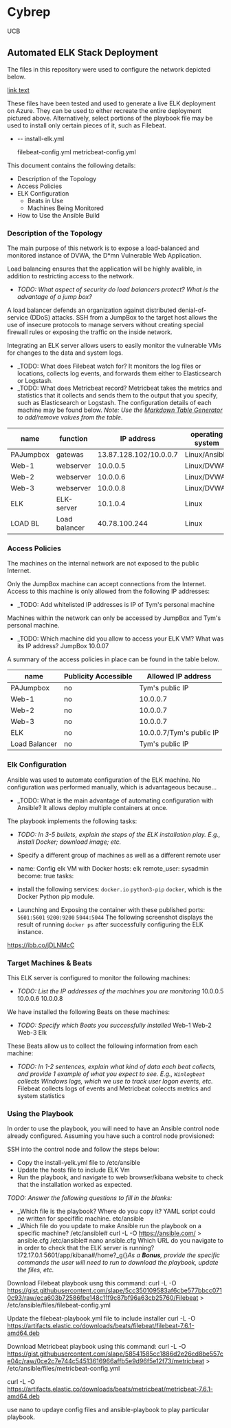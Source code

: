 # Cybrep
UCB

## Automated ELK Stack Deployment

The files in this repository were used to configure the network depicted below.

[link text](https://drive.google.com/file/d/1G23dahiCKDiUFJQ3u8Cq67qfFTlxXAOE/view?usp=sharing)

These files have been tested and used to generate a live ELK deployment on Azure. They can be used to either recreate the entire deployment pictured above. Alternatively, select portions of the playbook file may be used to install only certain pieces of it, such as Filebeat.

  - -- install-elk.yml
 
       filebeat-config.yml
       metricbeat-config.yml

This document contains the following details:
- Description of the Topology
- Access Policies
- ELK Configuration
  - Beats in Use
  - Machines Being Monitored
- How to Use the Ansible Build


### Description of the Topology

The main purpose of this network is to expose a load-balanced and monitored instance of DVWA, the D*mn Vulnerable Web Application.

Load balancing ensures that the application will be highly avalible, in addition to restricting access to the network.
- _TODO: What aspect of security do load balancers protect? What is the advantage of a jump box?_

A load balancer defends an organization against distributed denial-of-service (DDoS) attacks.
SSH from a JumpBox to the target host allows the use of insecure protocols to manage servers without creating special firewall rules or exposing the traffic on the inside network.

Integrating an ELK server allows users to easily monitor the vulnerable VMs for changes to the data and system logs.
- _TODO: What does Filebeat watch for? It monitors the log files or locations, collects log events, and forwards them either to Elasticsearch or Logstash.
- _TODO: What does Metricbeat record? Metricbeat takes the metrics and statistics that it collects and sends them to the output that you specify, such as Elasticsearch or Logstash.
The configuration details of each machine may be found below.
_Note: Use the [Markdown Table Generator](http://www.tablesgenerator.com/markdown_tables) to add/remove values from the table_.

| name      | function      | IP address             | operating system |
|-----------|---------------|------------------------|------------------|
| PAJumpbox | gatewas       | 13.87.128.102/10.0.0.7 | Linux/Ansible    |
| Web-1     | webserver     | 10.0.0.5               | Linux/DVWA       |
| Web-2     | webserver     | 10.0.0.6               | Linux/DVWA       |
| Web-3     | webserver     | 10.0.0.8               | Linux/DVWA       |
| ELK       | ELK-server    | 10.1.0.4               | Linux            |
| LOAD BL   | Load balancer | 40.78.100.244          | Linux            |
### Access Policies

The machines on the internal network are not exposed to the public Internet. 

Only the JumpBox machine can accept connections from the Internet. Access to this machine is only allowed from the following IP addresses:
- _TODO: Add whitelisted IP addresses is IP of Tym's personal machine

Machines within the network can only be accessed by JumpBox and Tym's personal machine.
- _TODO: Which machine did you allow to access your ELK VM? What was its IP address? 
JumpBox 10.0.07

A summary of the access policies in place can be found in the table below.

| name          | Publicity Accessible | Allowed IP address       |
|---------------|----------------------|--------------------------|
| PAJumpbox     | no                   | Tym's public IP          |
| Web-1         | no                   | 10.0.0.7                 |
| Web-2         | no                   | 10.0.0.7                 |
| Web-3         | no                   | 10.0.0.7                 |
| ELK           | no                   | 10.0.0.7/Tym's public IP |
| Load Balancer | no                   | Tym's public IP          |      |
### Elk Configuration

Ansible was used to automate configuration of the ELK machine. No configuration was performed manually, which is advantageous because...
- _TODO: What is the main advantage of automating configuration with Ansible? It allows deploy multiple containers at once.

The playbook implements the following tasks:
- _TODO: In 3-5 bullets, explain the steps of the ELK installation play. E.g., install Docker; download image; etc._
- Specify a different group of machines as well as a different remote user
 - name: Config elk VM with Docker
    hosts: elk
    remote_user: sysadmin
    become: true
    tasks:

-  install the following services:
   `docker.io`
   `python3-pip`
   `docker`, which is the Docker Python pip module.

  - Launching and Exposing the container with these published ports:
     `5601:5601` 
     `9200:9200`
     `5044:5044`
The following screenshot displays the result of running `docker ps` after successfully configuring the ELK instance.

https://ibb.co/jDLNMcC

### Target Machines & Beats
This ELK server is configured to monitor the following machines:
- _TODO: List the IP addresses of the machines you are monitoring_
  10.0.0.5
  10.0.0.6
  10.0.0.8

We have installed the following Beats on these machines:
- _TODO: Specify which Beats you successfully installed_
Web-1
Web-2
Web-3
Elk

These Beats allow us to collect the following information from each machine:
- _TODO: In 1-2 sentences, explain what kind of data each beat collects, and provide 1 example of what you expect to see. E.g., `Winlogbeat` collects Windows logs, which we use to track user logon events, etc._
Filebeat collects logs of events and Metricbeat coleccts metrics and system statistics 
### Using the Playbook
In order to use the playbook, you will need to have an Ansible control node already configured. Assuming you have such a control node provisioned: 

SSH into the control node and follow the steps below:
- Copy the install-yelk.yml file to /etc/ansible
- Update the hosts file to include ELK Vm
- Run the playbook, and navigate to web browser/kibana website to check that the installation worked as expected.

_TODO: Answer the following questions to fill in the blanks:_
- _Which file is the playbook? Where do you copy it? YAML script could ne written for specifific machine. etc/ansible
- _Which file do you update to make Ansible run the playbook on a specific machine?
 /etc/ansible# curl -L -O https://ansible.com/  > ansible.cfg
 /etc/ansible# nano ansible.cfg
Which URL do you navigate to in order to check that the ELK server is running?
172.17.0.1:5601/app/kibana#/home?_g(}_As a 
**Bonus**, provide the specific commands the user will need to run to download the playbook, update the files, etc._

Download Filebeat playbook usng this command:
curl -L -O https://gist.githubusercontent.com/slape/5cc350109583af6cbe577bbcc0710c93/raw/eca603b72586fbe148c11f9c87bf96a63cb25760/Filebeat > /etc/ansible/files/filebeat-config.yml

Update the filebeat-playbook.yml file to include installer
curl -L -O https://artifacts.elastic.co/downloads/beats/filebeat/filebeat-7.6.1-amd64.deb

Download Metricbeat playbook using this command:
curl -L -O https://gist.githubusercontent.com/slape/58541585cc1886d2e26cd8be557ce04c/raw/0ce2c7e744c54513616966affb5e9d96f5e12f73/metricbeat > /etc/ansible/files/metricbeat-config.yml

curl -L -O https://artifacts.elastic.co/downloads/beats/metricbeat/metricbeat-7.6.1-amd64.deb

use nano to updaye config files and ansible-playbook to play particular playbook.
